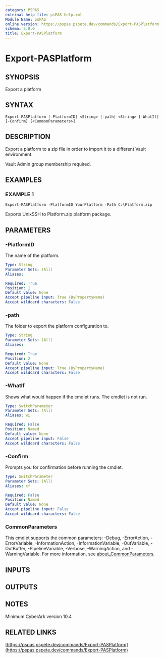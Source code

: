 ```yaml
---
category: PSPAS
external help file: psPAS-help.xml
Module Name: psPAS
online version: https://pspas.pspete.dev/commands/Export-PASPlatform
schema: 2.0.0
title: Export-PASPlatform
---
```


# Export-PASPlatform

## SYNOPSIS
Export a platform

## SYNTAX

```
Export-PASPlatform [-PlatformID] <String> [-path] <String> [-WhatIf] [-Confirm] [<CommonParameters>]
```

## DESCRIPTION
Export a platform to a zip file in order to import it to a different Vault environment.

Vault Admin group membership required.

## EXAMPLES

### EXAMPLE 1
```
Export-PASPlatform -PlatformID YourPlatform -Path C:\Platform.zip
```

Exports UnixSSH to Platform.zip platform package.

## PARAMETERS

### -PlatformID
The name of the platform.

```yaml
Type: String
Parameter Sets: (All)
Aliases:

Required: True
Position: 1
Default value: None
Accept pipeline input: True (ByPropertyName)
Accept wildcard characters: False
```

### -path
The folder to export the platform configuration to.

```yaml
Type: String
Parameter Sets: (All)
Aliases:

Required: True
Position: 2
Default value: None
Accept pipeline input: True (ByPropertyName)
Accept wildcard characters: False
```

### -WhatIf
Shows what would happen if the cmdlet runs.
The cmdlet is not run.

```yaml
Type: SwitchParameter
Parameter Sets: (All)
Aliases: wi

Required: False
Position: Named
Default value: None
Accept pipeline input: False
Accept wildcard characters: False
```

### -Confirm
Prompts you for confirmation before running the cmdlet.

```yaml
Type: SwitchParameter
Parameter Sets: (All)
Aliases: cf

Required: False
Position: Named
Default value: None
Accept pipeline input: False
Accept wildcard characters: False
```

### CommonParameters
This cmdlet supports the common parameters: -Debug, -ErrorAction, -ErrorVariable, -InformationAction, -InformationVariable, -OutVariable, -OutBuffer, -PipelineVariable, -Verbose, -WarningAction, and -WarningVariable. For more information, see [about_CommonParameters](http://go.microsoft.com/fwlink/?LinkID=113216).

## INPUTS

## OUTPUTS

## NOTES
Minimum CyberArk version 10.4

## RELATED LINKS

[https://pspas.pspete.dev/commands/Export-PASPlatform](https://pspas.pspete.dev/commands/Export-PASPlatform)

